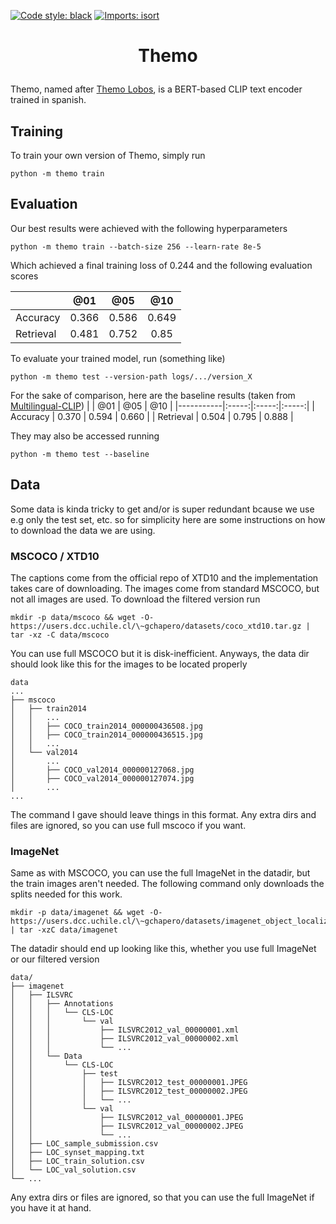[![Code style: black](https://img.shields.io/badge/code%20style-black-000000.svg)](https://github.com/psf/black)
[![Imports: isort](https://img.shields.io/badge/%20imports-isort-%231674b1?style=flat&labelColor=ef8336)](https://pycqa.github.io/isort/)

# <p align="center">Themo</p>

Themo, named after [Themo Lobos](https://es.wikipedia.org/wiki/Themo_Lobos), is a BERT-based CLIP text encoder trained in spanish.

## Training

To train your own version of Themo, simply run
```console
python -m themo train
```

## Evaluation

Our best results were achieved with the following hyperparameters
```console
python -m themo train --batch-size 256 --learn-rate 8e-5
```

Which achieved a final training loss of 0.244 and the following evaluation scores

|           |  @01  |  @05  |  @10  |
|-----------|:-----:|:-----:|:-----:|
| Accuracy  | 0.366 | 0.586 | 0.649 |
| Retrieval | 0.481 | 0.752 |  0.85 |

To evaluate your trained model, run (something like)

```console
python -m themo test --version-path logs/.../version_X
```

For the sake of comparison, here are the baseline results (taken from [Multilingual-CLIP](https://github.com/FreddeFrallan/Multilingual-CLIP))
|           |  @01  |  @05  |  @10  |
|-----------|:-----:|:-----:|:-----:|
| Accuracy  | 0.370 | 0.594 | 0.660 |
| Retrieval | 0.504 | 0.795 | 0.888 |

They may also be accessed running

```
python -m themo test --baseline
```

## Data

Some data is kinda tricky to get and/or is super redundant bcause we use e.g
only the test set, etc. so for simplicity here are some instructions on how to
download the data we are using.

### MSCOCO / XTD10
The captions come from the official repo of XTD10 and the implementation takes care of
downloading. The images come from standard MSCOCO, but not all images are used. To
download the filtered version run
```console
mkdir -p data/mscoco && wget -O- https://users.dcc.uchile.cl/\~gchapero/datasets/coco_xtd10.tar.gz | tar -xz -C data/mscoco
```

You can use full MSCOCO but it is disk-inefficient. Anyways, the data dir should
look like this for the images to be located properly

```
data
...
├── mscoco
│   ├── train2014
│   │   ...
│   │   ├── COCO_train2014_000000436508.jpg
│   │   ├── COCO_train2014_000000436515.jpg
│   │   ...
│   └── val2014
│       ...
│       ├── COCO_val2014_000000127068.jpg
│       ├── COCO_val2014_000000127074.jpg
│       ...
...
```

The command I gave should leave things in this format. Any extra dirs and files are ignored, so you can use full mscoco if you want.


### ImageNet

Same as with MSCOCO, you can use the full ImageNet in the datadir, but the train images aren't needed. The following command only downloads the splits needed for this work.
```console
mkdir -p data/imagenet && wget -O- https://users.dcc.uchile.cl/\~gchapero/datasets/imagenet_object_localization_patched2019_val_test_only.tar.gz | tar -xzC data/imagenet
```

The datadir should end up looking like this, whether you use full ImageNet or our filtered version

```
data/
├── imagenet
│   ├── ILSVRC
│   │   ├── Annotations
│   │   │   └── CLS-LOC
│   │   │       └── val
│   │   │           ├── ILSVRC2012_val_00000001.xml
│   │   │           ├── ILSVRC2012_val_00000002.xml
│   │   │           └── ...
│   │   └── Data
│   │       └── CLS-LOC
│   │           ├── test
│   │           │   ├── ILSVRC2012_test_00000001.JPEG
│   │           │   ├── ILSVRC2012_test_00000002.JPEG
│   │           │   └── ...
│   │           └── val
│   │               ├── ILSVRC2012_val_00000001.JPEG
│   │               ├── ILSVRC2012_val_00000002.JPEG
│   │               └── ...
│   ├── LOC_sample_submission.csv
│   ├── LOC_synset_mapping.txt
│   ├── LOC_train_solution.csv
│   └── LOC_val_solution.csv
└── ...
```

Any extra dirs or files are ignored, so that you can use the full ImageNet if you have it at hand.
